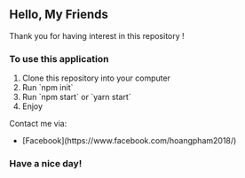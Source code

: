 ## Hello, My Friends

Thank you for having interest in this repository !

### To use this application

<ol>
<li>Clone this repository into your computer</li>
<li>Run `npm init`</li>
<li>Run `npm start` or `yarn start`</li>
<li>Enjoy</li>
</ol>

Contact me via:

<ul>
    <li>[Facebook](https://www.facebook.com/hoangpham2018/)</li>
</ul>

### Have a nice day!
